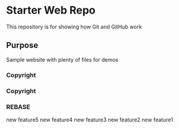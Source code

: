 # Starter Web Repo

This repository is for showing how Git and GitHub work

## Purpose

Sample website with plenty of files for demos

### Copyright
### Copyright

### REBASE
new feature5
new feature4
new feature3
new feature2
new feature1

